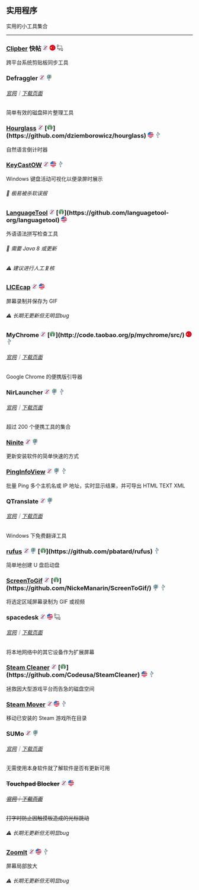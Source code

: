 ## 实用程序

实用的小工具集合

---

### [Clipber](http://clipber.com/clipber/) 快帖 ![](../assets/free.png) ![](../assets/china.png) ![](../assets/multi_platform.png)

跨平台系统剪贴板同步工具

### Defraggler ![](../assets/free.png) ![](../assets/earth-globe.png)

###### [官网](https://www.piriform.com/defraggler)｜[下载页面](https://www.piriform.com/defraggler/download)

简单有效的磁盘碎片整理工具

### [Hourglass](https://chris.dziemborowicz.com/apps/hourglass/) ![](../assets/free.png) [![](../assets/open-source-icon.png "MIT@GitHub: https://github.com/dziemborowicz/hourglass")](https://github.com/dziemborowicz/hourglass) ![](../assets/united-states.png) ![](../assets/usb.png)

自然语言倒计时器

### [KeyCastOW](https://brookhong.github.io/2014/04/28/keycast-on-windows.html) ![](../assets/free.png) ![](../assets/united-states.png) ![](../assets/usb.png)

Windows 键盘活动可视化以便录屏时展示

###### 📌 极易被杀软误报

### [LanguageTool](https://languagetool.org/) ![](../assets/free.png) [![](../assets/open-source-icon.png "LGPL 2.1+@GitHub: https://github.com/languagetool-org/languagetool")](https://github.com/languagetool-org/languagetool) ![](../assets/united-states.png)

外语语法拼写检查工具

###### 📌 需要 Java 8 或更新

###### ⚠ 建议进行人工复核

### [LICEcap](http://www.cockos.com/licecap/) ![](../assets/free.png) ![](../assets/united-states.png)

屏幕录制并保存为 GIF

###### ⚠ 长期无更新但无明显bug

### MyChrome ![](../assets/free.png) [![](../assets/open-source-icon.png "NO LICENSE@TaoCode: http://code.taobao.org/p/mychrome/src/")](http://code.taobao.org/p/mychrome/src/) ![](../assets/china.png) ![](../assets/usb.png)

###### [官网](http://bbs.kafan.cn/thread-1725205-1-1.html)｜[下载页面](http://code.taobao.org/p/mychrome/src/trunk/release/)

Google Chrome 的便携版引导器

### NirLauncher ![](../assets/free.png) ![](../assets/earth-globe.png) ![](../assets/usb.png)

###### [官网](http://launcher.nirsoft.net/)｜[下载页面](http://launcher.nirsoft.net/downloads/index.html)

超过 200 个便携工具的集合

### [Ninite](https://ninite.com/) ![](../assets/free.png) ![](../assets/earth-globe.png)

更新安装软件的简单快速的方式

### [PingInfoView](http://www.nirsoft.net/utils/multiple_ping_tool.html) ![](../assets/free.png) ![](../assets/earth-globe.png) ![](../assets/usb.png)

批量 Ping 多个主机名或 IP 地址，实时显示结果，并可导出 HTML TEXT XML

### QTranslate ![](../assets/free.png) ![](../assets/earth-globe.png)

###### [官网](https://quest-app.appspot.com/)｜[下载页面](https://quest-app.appspot.com/download)

Windows 下免费翻译工具

### [rufus](http://rufus.akeo.ie/) ![](../assets/free.png) ![](../assets/earth-globe.png) [![](../assets/open-source-icon.png "GPL3.0@GitHub: https://github.com/pbatard/rufus")](https://github.com/pbatard/rufus) ![](../assets/usb.png)

简单地创建 U 盘启动盘

### [ScreenToGif](http://www.screentogif.com/) ![](../assets/free.png) [![](../assets/open-source-icon.png "Microsoft Public License@GitHub: https://github.com/NickeManarin/ScreenToGif/")](https://github.com/NickeManarin/ScreenToGif/) ![](../assets/earth-globe.png) ![](../assets/usb.png)

将选定区域屏幕录制为 GIF 或视频

### spacedesk ![](../assets/free.png) ![](../assets/united-states.png) ![](../assets/multi_platform.png)

###### [官网](http://www.spacedesk.net/)｜[下载页面](http://spacedesk.ph/download/)

将本地网络中的其它设备作为扩展屏幕

### [Steam Cleaner](https://github.com/Codeusa/SteamCleaner) ![](../assets/free.png) [![](../assets/open-source-icon.png "GPL 3.0@GitHub: https://github.com/Codeusa/SteamCleaner")](https://github.com/Codeusa/SteamCleaner) ![](../assets/united-states.png) ![](../assets/usb.png)

拯救因大型游戏平台而告急的磁盘空间

### [Steam Mover](http://www.traynier.com/software/steammover) ![](../assets/free.png) ![](../assets/united-states.png) ![](../assets/usb.png)

移动已安装的 Steam 游戏所在目录

### SUMo ![](../assets/free.png) ![](../assets/earth-globe.png)

###### [官网](http://www.kcsoftwares.com/?sumo)｜[下载页面](http://www.kcsoftwares.com/?download)

无需使用本身软件就了解软件是否有更新可用

### ~~Touchpad Blocker~~ ![](../assets/free.png) ![](../assets/united-states.png)

###### [~~官网~~](http://touchpad-blocker.com/)~~｜~~[~~下载页面~~](http://touchpad-blocker.com/download/)

~~打字时防止因触摸板造成的光标跳动~~

###### ⚠ 长期无更新但无明显bug

### [ZoomIt](https://technet.microsoft.com/en-us/sysinternals/zoomit.aspx) ![](../assets/free.png) ![](../assets/united-states.png) ![](../assets/usb.png)

屏幕局部放大

###### ⚠ 长期无更新但无明显bug
